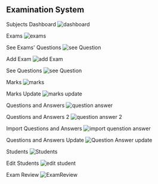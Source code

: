 ## Examination System
Subjects Dashboard
![dashboard](https://github.com/hsmyv/Laravel-ExaminationSystem/assets/111653544/12eb9117-3e58-4730-9fcd-91a32d7e7438)

Exams
![exams](https://github.com/hsmyv/Laravel-ExaminationSystem/assets/111653544/f6e118e5-c431-4271-b323-b76e9acb6bff)

See Exams' Questions
![see Question](https://github.com/hsmyv/Laravel-ExaminationSystem/assets/111653544/7af50810-7637-490b-8000-ea5f73cff1f0)

Add Exam
![add Exam](https://github.com/hsmyv/Laravel-ExaminationSystem/assets/111653544/67b1ed24-2782-4e70-9004-00c6845d7b9a)

See Questions
![see Question](https://github.com/hsmyv/Laravel-ExaminationSystem/assets/111653544/db973bfd-d4f5-4c5c-a517-a5eefc7ea603)

Marks 
![marks](https://github.com/hsmyv/Laravel-ExaminationSystem/assets/111653544/1327e46f-0c97-449c-8c57-1579e814fe1d)

Marks Update
![marks update](https://github.com/hsmyv/Laravel-ExaminationSystem/assets/111653544/aed7880a-aa2b-4c9b-b78c-d9da738a3e6d)

Questions and Answers
![question answer](https://github.com/hsmyv/Laravel-ExaminationSystem/assets/111653544/695b223b-0c68-4458-9bb4-e50472910a51)

Questions and Answers 2
![question answer 2](https://github.com/hsmyv/Laravel-ExaminationSystem/assets/111653544/21d9b6f1-7bc9-4513-a562-6a4afbcece87)

Import Questions and Answers
![import quenstion answer](https://github.com/hsmyv/Laravel-ExaminationSystem/assets/111653544/920ef5f4-8a5c-4384-a794-5d73d29f25c5)

Questions and Answers Update
![Question Answer update](https://github.com/hsmyv/Laravel-ExaminationSystem/assets/111653544/927e7794-344d-4546-89dc-ea9188eaa089)

Students
![Students](https://github.com/hsmyv/Laravel-ExaminationSystem/assets/111653544/2ce3a5af-ae47-4c8d-8719-75e33d8f1c8f)

Edit Students
![edit student](https://github.com/hsmyv/Laravel-ExaminationSystem/assets/111653544/4e8aff92-d4e0-4ca5-bd6a-a9fff326796c)

Exam Review
![ExamReview](https://github.com/hsmyv/Laravel-ExaminationSystem/assets/111653544/c0a652aa-b2b0-4dc1-9c16-17a951a7ac17)


